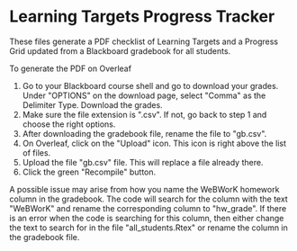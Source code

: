 # Learning Targets Progress Tracker


These files generate a PDF checklist of Learning Targets and a Progress Grid updated from a Blackboard gradebook for all students.


To generate the PDF on Overleaf

1. Go to your Blackboard course shell and go to download your grades.  Under "OPTIONS" on the download page, select "Comma" as the Delimiter Type.  Download the grades.
2. Make sure the file extension is ".csv".  If not, go back to step 1 and choose the right options.
3. After downloading the gradebook file, rename the file to "gb.csv".
4. On Overleaf, click on the "Upload" icon.  This icon is right above the list of files.
5. Upload the file "gb.csv" file.  This will replace a file already there.
6. Click the green "Recompile" button.



A possible issue may arise from how you name the WeBWorK homework column in the gradebook.  The code will search for the column with the text "WeBWorK" and rename the corresponding column to "hw_grade".  If there is an error when the code is searching for this column, then either change the text to search for in the file "all_students.Rtex" or rename the column in the gradebook file.